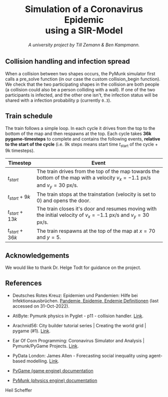 ## 
# <div align="center">Simulation of a Coronavirus Epidemic <br/> using a SIR-Model </div>
######  <div align="center">A university project by Till Zemann & Ben Kampmann.</div>

<!--
Insert here:
- GIF of the simulation
- graphs

GIF Example:
##### <div align="center">![simulation_gif](https://media.tenor.com/o656qFKDzeUAAAAC/rick-astley-never-gonna-give-you-up.gif) Description.
</div>
-->

## Collision handling and infection spread

When a collision between two shapes occurs, the PyMunk simulator first calls a pre_solve function (in our case the custom collision_begin function).
We check that the two participating shapes in the collision are both people (a collision could also be a person colliding with a wall). If one of the two participants is infected, and the other one isn't, the infection status will be shared with a infection probability p (currently `0.3`).

## Train schedule

The train follows a simple loop. In each cycle it drives from the top to the bottom of the map and then respawns at the top.
Each cycle takes __36k pygame-timesteps__ to complete and contains the following events, __relative to
the start of the cycle__ (i.e. 9k steps means start time $t_{\text{start}}$ of the cycle + 9k timesteps).

| Timestep | Event |
| ------ | ------ |
| $t_{start}$ | The train drives from the top of the map towards the bottom of the map with a velocity $v_x = -1.1 \text{ px/s}$ and $v_y = 30 \text{ px/s}$. |
| $t_{start} + 9k$ | The train stops at the trainstation (velocity is set to 0) and opens the door. |
| $t_{start} + 13k$ | The train closes it's door and resumes moving with the initial velocity of $v_x = -1.1 \text{ px/s}$ and $v_y = 30 \text{ px/s}$. |
| $t_{start} + 36k$ | The train respawns at the top of the map at $x = 70$ and $y = 5$. |



## Acknowledgements

We would like to thank Dr. Helge Todt for guidance on the project.

## References

- Deutsches Rotes Kreuz: Epidemien und Pandemien: Hilfe bei Infektionsausbrüchen. [Pandemie, Epidemie, Endemie Definitionen](https://www.drk.de/hilfe-weltweit/wann-wir-helfen/katastrophe/epidemien-pandemien/) (last accessed on 31-Oct-2022). 

- AtiByte: Pymunk physics in Pyglet - p11 - collision handler. [Link](https://www.youtube.com/watch?v=ZVDm2Xtp3Lw).

- Arachnid56: City builder tutorial series | Creating the world grid | pygame (#1). [Link](https://www.youtube.com/watch?v=wI_pvfwcPgQ).

- Ear Of Corn Programming: Coronavirus Simulator and Analysis | Pymunk/PyGame Projects. [Link](https://www.youtube.com/watch?v=yJK5J8a7NFs).

- PyData London: James Allen - Forecasting social inequality using agent-based modelling. [Link](https://www.youtube.com/watch?v=RglNX4c_dfc).

- [PyGame (game engine) documentation](https://www.pygame.org/docs/)

- [PyMunk (physics engine) documentation](http://www.pymunk.org/en/latest/pymunk.html)



Heil Scheffer

